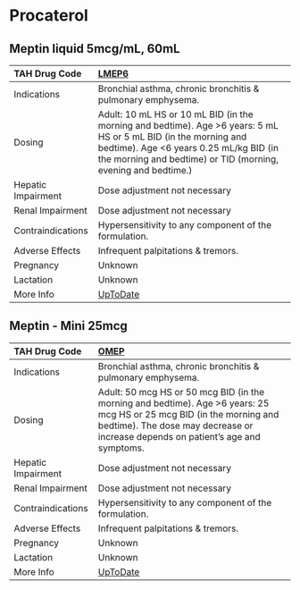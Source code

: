 # Procaterol

## Meptin liquid 5mcg/mL, 60mL

| TAH Drug Code      | [LMEP6](https://www.tahsda.org.tw/drugs/hissearch.php?drug_code=LMEP6)                                                                                                                                                     |
|:-------------------|:---------------------------------------------------------------------------------------------------------------------------------------------------------------------------------------------------------------------------|
| Indications        | Bronchial asthma, chronic bronchitis & pulmonary emphysema.                                                                                                                                                                |
| Dosing             | Adult: 10 mL HS or 10 mL BID (in the morning and bedtime). Age >6 years: 5 mL HS or 5 mL BID (in the morning and bedtime). Age <6 years 0.25 mL/kg BID (in the morning and bedtime) or TID (morning, evening and bedtime.) |
| Hepatic Impairment | Dose adjustment not necessary                                                                                                                                                                                              |
| Renal Impairment   | Dose adjustment not necessary                                                                                                                                                                                              |
| Contraindications  | Hypersensitivity to any component of the formulation.                                                                                                                                                                      |
| Adverse Effects    | Infrequent palpitations & tremors.                                                                                                                                                                                         |
| Pregnancy          | Unknown                                                                                                                                                                                                                    |
| Lactation          | Unknown                                                                                                                                                                                                                    |
| More Info          | [UpToDate](https://www.uptodate.com/contents/procaterol-drug-information)                                                                                                                                                  |

## Meptin - Mini 25mcg

| TAH Drug Code      | [OMEP](https://www.tahsda.org.tw/drugs/hissearch.php?drug_code=OMEP)                                                                                                                                      |
|:-------------------|:----------------------------------------------------------------------------------------------------------------------------------------------------------------------------------------------------------|
| Indications        | Bronchial asthma, chronic bronchitis & pulmonary emphysema.                                                                                                                                               |
| Dosing             | Adult: 50 mcg HS or 50 mcg BID (in the morning and bedtime). Age >6 years: 25 mcg HS or 25 mcg BID (in the morning and bedtime). The dose may decrease or increase depends on patient’s age and symptoms. |
| Hepatic Impairment | Dose adjustment not necessary                                                                                                                                                                             |
| Renal Impairment   | Dose adjustment not necessary                                                                                                                                                                             |
| Contraindications  | Hypersensitivity to any component of the formulation.                                                                                                                                                     |
| Adverse Effects    | Infrequent palpitations & tremors.                                                                                                                                                                        |
| Pregnancy          | Unknown                                                                                                                                                                                                   |
| Lactation          | Unknown                                                                                                                                                                                                   |
| More Info          | [UpToDate](https://www.uptodate.com/contents/procaterol-drug-information)                                                                                                                                 |


